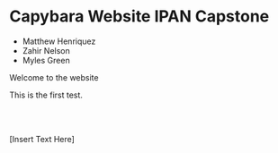 # Capybara Website IPAN Capstone
* Matthew Henriquez
* Zahir Nelson
* Myles Green
<!DOCTYPE HTML>
<htlm>
<title>
Capybaras
</title>
<head>
Welcome to the website
</head>
<body>
<p> This is the first test. </p>
<br><br>
<p> [Insert Text Here] </p>
</body>
</html>
  
 
